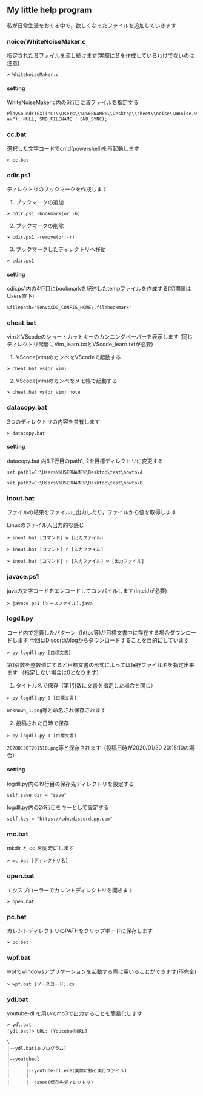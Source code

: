 ## My little help program ##
私が日常生活をおくる中で，欲しくなったファイルを追加していきます

### noice/WhiteNoiseMaker.c
指定された音ファイルを流し続けます(実際に音を作成しているわけでないのは注意)
```
> WhiteNoiseMaker.c
```
#### setting
WhiteNoiseMaker.c内の6行目に音ファイルを指定する

`PlaySound(TEXT("C:\\Users\\%USERNAME%\\Desktop\\sheet\\noise\\Wnoise.wav"), NULL, SND_FILENAME | SND_SYNC);`

### cc.bat ###
選択した文字コードでcmd(powershell)を再起動します
```
> cc.bat
```

### cdir.ps1 ###
ディレクトリのブックマークを作成します

1. ブックマークの追加

```
> cdir.ps1 -bookmark(or -b)
```

2. ブックマークの削除
```
> cdir.ps1 -remove(or -r)  
```

3. ブックマークしたディレクトリへ移動
```
> cdir.ps1
```
#### setting
cdir.ps1内の4行目にbookmarkを記述したtempファイルを作成する(初期値はUsers直下)

`$filepath="$env:XDG_CONFIG_HOME\.filebookmark"`


### cheat.bat ###
vimとVScodeのショートカットキーのカンニングペーパーを表示します
(同じディレクトリ階層にVim_learn.txtとVScode_learn.txtが必要)

1. VScode(vim)のカンペをVScodeで起動する
```
> cheat.bat vs(or vim)
```

2. VScode(vim)のカンペをメモ帳で起動する
```
> cheat.bat vs(or vim) note
```

### datacopy.bat ###
2つのディレクトリの内容を共有します
```
> datacopy.bat
```
#### setting ####
datacopy.bat 内6,7行目のpath1, 2を目標ディレクトリに変更する


`set path1=C:\Users\%USERNAME%\Desktop\test\howto\A`

`set path2=C:\Users\%USERNAME%\Desktop\test\howto\B`

### inout.bat
ファイルの結果をファイルに出力したり，ファイルから値を取得します

Linuxのファイル入出力的な感じ
```
> inout.bat [コマンド] w [出力ファイル]
```
```
> inout.bat [コマンド] r [入力ファイル]
```
```
> inout.bat [コマンド] r [入力ファイル] w [出力ファイル]
```

### javace.ps1
javaの文字コードをエンコードしてコンパイルします(InteiJが必要)
```
> javece.pa1 [ソースファイル].java
```

### logdll.py
コード内で定義したパターン（https等)が目標文書中に存在する場合ダウンロードします
今回はDiscordのlogからダウンロードすることを目的にしています
```
> py logdll.py [目標文書]
```
第1引数を整数値にすると目標文書の形式によっては保存ファイル名を指定出来ます
（指定しない場合は0となります）

1. タイトル名で保存（第1引数に文書を指定した場合と同じ）
```
> py logdll.py 0 [目標文書]
```
`unknown_1.png`等と命名され保存されます

2. 投稿された日時で保存
```
> py logdll.py 1 [目標文書]
```
`20200130T201510.png`等と保存されます（投稿日時が2020/01/30 20:15:10の場合）

#### setting
logdll.py内の19行目の保存先ディレクトリを設定する

`self.save_dir = "save" `

logdll.py内の24行目をキーとして設定する

`self.key = "https://cdn.discordapp.com"`


### mc.bat
mkdir と cd を同時にします
```
> mc.bat [ディレクトリ名]
```

### open.bat
エクスプローラーでカレントディレクトリを開きます
```
> open.bat
```

### pc.bat
カレントディレクトリのPATHをクリップボードに保存します
```
> pc.bat
```

### wpf.bat
wpfでwindowsアプリケーションを起動する際に用いることができます(不完全)
```
> wpf.bat [ソースコード].cs
```

### ydl.bat
youtube-dl を用いてmp3で出力することを簡易化します

```
> ydl.bat
[ydl.bat]> URL: [YoutubeのURL]
```
```
\
|--ydl.bat(本プログラム)
|
|--youtubedl
|      |
|      |--youtube-dl.exe(実際に動く実行ファイル)
|      |
|      |--saves(保存先ディレクトリ)
:
```
